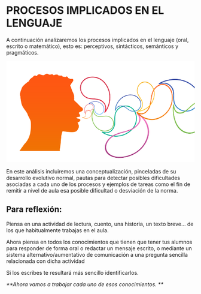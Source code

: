 # PROCESOS IMPLICADOS EN EL LENGUAJE

A continuación analizaremos los procesos implicados en el lenguaje (oral, escrito o matemático), esto es: perceptivos, sintácticos, semánticos y pragmáticos.


![busto parlante. Imagen tomada de Pixabay](img/communication-1991853__480.png)


En este análisis incluiremos una conceptualización, pinceladas de su desarrollo evolutivo normal, pautas para detectar posibles dificultades asociadas a cada uno de los procesos y ejemplos de tareas como el fin de remitir a nivel de aula esa posible dificultad o desviación de la norma.

##  Para reflexión:

Piensa en una actividad de lectura, cuento, una historia, un texto breve... de los que habitualmente trabajas en el aula. 

Ahora piensa en todos los conocimientos que tienen que tener tus alumnos para responder de forma oral o redactar un mensaje escrito, o mediante un sistema alternativo/aumentativo de comunicación a una pregunta sencilla relacionada con dicha actividad

Si los escribes te resultará más sencillo identificarlos. 

_**Ahora vamos a trabajar cada uno de esos conocimientos. **_